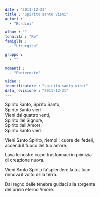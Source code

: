 ```yaml
---
date : "2011-12-31"
title : "Spirito santo vieni"
autori : 
  - "Bordini"

album : ""
tonalita : "Re"
famiglia : 
  - "Liturgica"

gruppo : 
  - ""

momenti : 
  - "Pentecoste"

video : 
identificatore : "spirito_santo_vieni"
data_revisione : "2011-12-31"
---
```

  
  
  
Spirito Santo, Spirito Santo,  
Spirito Santo vieni!  
Vieni dai quattro venti,  
Spirito del Signore,  
Spirito dell'Amore,  
Spirito Santo vieni!  
  
  
  
Vieni Santo Spirito, riempi il cuore dei fedeli,  
accendi il fuoco del tuo amore.  
  
  
  
  
Lava le nostre colpe trasformaci in primizia  
di creazione nuova.  
  
  
  
  
Vieni Santo Spirito fa'splendere la tua luce  
rinnova il volto della terra.  
  
  
  
  
Dal regno delle tenebre guidaci alla sorgente  
del primo eterno Amore.  
  
  
  
